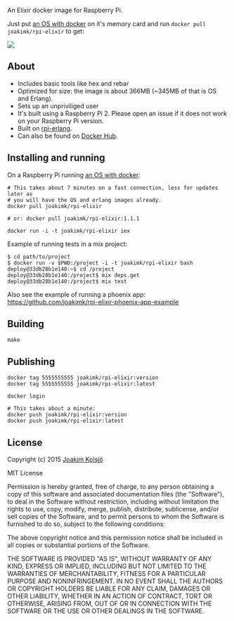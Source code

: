An Elixir docker image for Raspberry Pi.

Just put [an OS with docker](http://blog.hypriot.com/downloads/) on it's memory card and run `docker pull joakimk/rpi-elixir` to get:

![](https://dl.dropboxusercontent.com/u/136929/github/rpi-elixir.png)

## About

* Includes basic tools like hex and rebar
* Optimized for size: the image is about 366MB (~345MB of that is OS and Erlang).
* Sets up an unpriviliged user
* It's built using a Raspberry Pi 2. Please open an issue if it does not work on your Raspberry Pi version.
* Built on [rpi-erlang](https://github.com/joakimk/rpi-erlang).
* Can also be found on [Docker Hub](https://hub.docker.com/r/joakimk/rpi-elixir/).

## Installing and running

On a Raspberry Pi running [an OS with docker](http://blog.hypriot.com/downloads/):

    # This takes about 7 minutes on a fast connection, less for updates later as
    # you will have the OS and erlang images already.
    docker pull joakimk/rpi-elixir

    # or: docker pull joakimk/rpi-elixir:1.1.1

    docker run -i -t joakimk/rpi-elixir iex

Example of running tests in a mix project:

    $ cd path/to/project
    $ docker run -v $PWD:/project -i -t joakimk/rpi-elixir bash
    deploy@33db28b1e140:~$ cd /project
    deploy@33db28b1e140:/project$ mix deps.get
    deploy@33db28b1e140:/project$ mix test

Also see the example of running a phoenix app: <https://github.com/joakimk/rpi-elixir-phoenix-app-example>

## Building

    make

## Publishing

    docker tag 5555555555 joakimk/rpi-elixir:version
    docker tag 5555555555 joakimk/rpi-elixir:latest

    docker login

    # This takes about a minute:
    docker push joakimk/rpi-elixir:version
    docker push joakimk/rpi-elixir:latest

## License

Copyright (c) 2015 [Joakim Kolsjö](https://twitter.com/joakimk)

MIT License

Permission is hereby granted, free of charge, to any person obtaining
a copy of this software and associated documentation files (the
"Software"), to deal in the Software without restriction, including
without limitation the rights to use, copy, modify, merge, publish,
distribute, sublicense, and/or sell copies of the Software, and to
permit persons to whom the Software is furnished to do so, subject to
the following conditions:

The above copyright notice and this permission notice shall be
included in all copies or substantial portions of the Software.

THE SOFTWARE IS PROVIDED "AS IS", WITHOUT WARRANTY OF ANY KIND,
EXPRESS OR IMPLIED, INCLUDING BUT NOT LIMITED TO THE WARRANTIES OF
MERCHANTABILITY, FITNESS FOR A PARTICULAR PURPOSE AND
NONINFRINGEMENT. IN NO EVENT SHALL THE AUTHORS OR COPYRIGHT HOLDERS BE
LIABLE FOR ANY CLAIM, DAMAGES OR OTHER LIABILITY, WHETHER IN AN ACTION
OF CONTRACT, TORT OR OTHERWISE, ARISING FROM, OUT OF OR IN CONNECTION
WITH THE SOFTWARE OR THE USE OR OTHER DEALINGS IN THE SOFTWARE.
